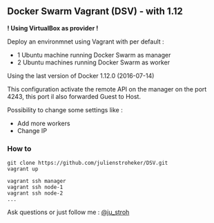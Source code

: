 ## Docker Swarm Vagrant (DSV) - with 1.12 ##

**! Using VirtualBox as provider !**

Deploy an environmnet using Vagrant with per default :
* 1 Ubuntu machine running Docker Swarm as manager
* 2 Ubuntu machines running Docker Swarm as worker

Using the last version of Docker 1.12.0 (2016-07-14)

This configuration activate the remote API on the manager on the port 4243, this port il also forwarded Guest to Host.

Possibility to change some settings like :
* Add more workers
* Change IP

### How to ###

```
git clone https://github.com/julienstroheker/DSV.git
vagrant up
```

```
vagrant ssh manager
vagrant ssh node-1
vagrant ssh node-2
...
```

Ask questions or just follow me : [@ju_stroh](https://twitter.com/Ju_Stroh)
